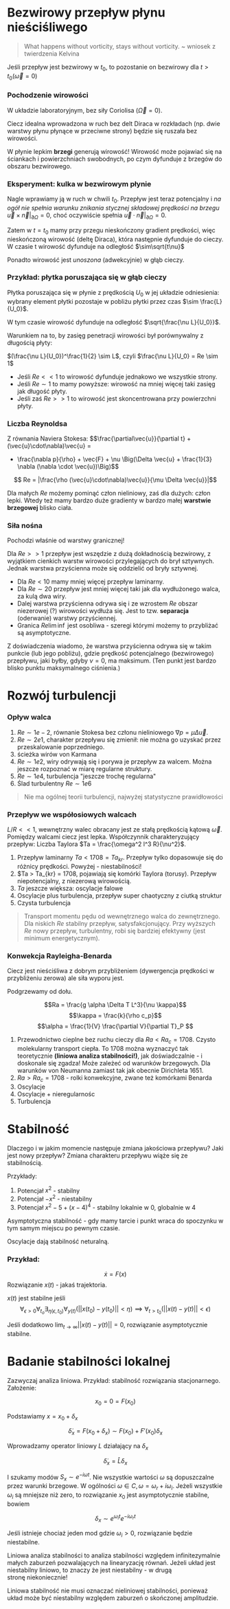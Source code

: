 # Bezwirowy przepływ płynu nieściśliwego
> What happens without vorticity, stays without vorticity.
~ wniosek z twierdzenia Kelvina

Jeśli przepływ jest bezwirowy w $t_0$, to pozostanie on bezwirowy dla $t > t_0 (\vec{\omega} = 0)$

### Pochodzenie wirowości

W układzie laboratoryjnym, bez siły Coriolisa ($\vec{\Omega} = 0$).

Ciecz idealna wprowadzona w ruch bez delt Diraca w rozkładach (np. dwie warstwy płynu płynące w przeciwne strony) będzie się ruszała bez wirowości.

W płynie lepkim **brzegi** generują wirowość! Wirowość może pojawiać się na ściankach i powierzchniach swobodnych, po czym dyfunduje z brzegów do obszaru bezwirowego.

### Eksperyment: kulka w bezwirowym płynie

Nagle wprawiamy ją w ruch w chwili $t_0$. Przepływ jest teraz potencjalny i *na ogół nie spełnia warunku znikania stycznej składowej prędkości na brzegu*
$\vec{u} \times \vec{n}|_{\partial \Omega} = 0$, choć oczywiście spełnia
$\vec{u} \cdot \vec{n}|_{\partial \Omega} = 0$.

Zatem w $t = t_0$ mamy przy przegu nieskończony gradient prędkości, więc nieskończoną wirowość (deltę Diraca),
która następnie dyfunduje do cieczy. W czasie t wirowość dyfunduje na odległość $\sim\sqrt{t\nu}$

Ponadto wirowość jest *unoszona* (adwekcyjnie) w głąb cieczy.

### Przykład: płytka poruszająca się w głąb cieczy
Płytka poruszająca się w płynie z prędkością $U_0$ w jej układzie odniesienia: wybrany element płytki pozostaje w pobliżu płytki przez czas $\sim \frac{L}{U_0}$.

W tym czasie wirowość dyfunduje na odległość $\sqrt{\frac{\nu L}{U_0}}$.

Warunkiem na to, by zasięg penetracji wirowości był porównywalny z długością płyty:

$(\frac{\nu L}{U_0})^\frac{1}{2} \sim L$, czyli $\frac{\nu L}{U_0} = Re \sim 1$

* Jeśli $Re << 1$ to wirowość dyfunduje jednakowo we wszystkie strony.
* Jeśli $Re \sim 1$ to mamy powyższe: wirowość na mniej więcej taki zasięg jak długość płyty.
* Jeśli zaś $Re >> 1$ to wirowość jest skoncentrowana przy powierzchni płyty.

### Liczba Reynoldsa

Z równania Naviera Stokesa:
$$\frac{\partial\vec{u}}{\partial t} + (\vec{u}\cdot\nabla)\vec{u} =
 - \frac{\nabla p}{\rho} + \vec{F} + \nu \Big(\Delta \vec{u} + \frac{1}{3} \nabla (\nabla \cdot \vec{u})\Big)$$

$$ Re = |\frac{\rho (\vec{u}\cdot\nabla)\vec{u}}{\mu \Delta \vec{u}}|$$

Dla małych $Re$ możemy pominąć człon nieliniowy, zaś dla dużych: człon lepki.
Wtedy też mamy bardzo duże gradienty w bardzo małej **warstwie brzegowej** blisko
ciała.

### Siła nośna

Pochodzi właśnie od warstwy granicznej!

Dla $Re >> 1$ przepływ jest wszędzie z dużą dokładnością bezwirowy, z wyjątkiem
cienkich warstw wirowości przylegających do brył sztywnych.
Jednak warstwa przyścienna może się oddzielić od bryły sztywnej.

*   Dla $Re < 10$ mamy mniej więcej przepływ laminarny.
*   Dla $Re \sim 20$ przepływ jest mniej więcej taki jak dla wydłużonego walca, za kulą dwa wiry.
*   Dalej warstwa przyścienna odrywa się i ze wzrostem $Re$ obszar niezerowej (?) wirowości wydłuża się.
Jest to tzw. **separacja** (oderwanie) warstwy przyściennej.
*   Granica $Re \lim \inf$ jest osobliwa - szeregi którymi możemy to przybliżać są asymptotyczne.

Z doświadczenia wiadomo, że warstwa przyścienna odrywa się w takim punkcie (lub jego pobliżu), gdzie prędkość potencjalnego (bezwirowego) przepływu, jaki byłby, gdyby $\nu = 0$, ma maksimum. (Ten punkt jest bardzo blisko punktu maksymalnego ciśnienia.)

# Rozwój turbulencji
### Opływ walca
1.  $Re \sim 1e-2$, równanie Stokesa bez członu nieliniowego $\nabla p = \mu \Delta \vec{u}$.
2.  $Re \sim 2e1$, charakter przepływu się zmienił: nie można go uzyskać przez przeskalowanie poprzedniego.
3.  ścieżka wirów von Karmana
  1.  $Re \sim 1e2$, wiry odrywają się i porywa je przepływ za walcem. Można jeszcze rozpoznać w miarę regularne struktury.
  2.  $Re \sim 1e4$, turbulencja "jeszcze trochę regularna"
4.  Ślad turbulentny $Re \sim 1e6$

> Nie ma ogólnej teorii turbulencji, najwyżej statystyczne prawidłowości

### Przepływ we współosiowych walcach
$L/R << 1$, wewnętrzny walec obracany jest ze stałą prędkością kątową $\vec{\omega}$.
Pomiędzy walcami ciecz jest lepka.
Współczynnik charakteryzujący przepływ: Liczba Taylora $Ta = \frac{\omega^2 l^3 R}{\nu^2}$.

1.  Przepływ laminarny $Ta < 1708 = Ta_{kr}$. Przepływ tylko dopasowuje się do różnicy prędkości. Powyżej - niestabilności!
2.  $Ta > Ta_{kr} = 1708, pojawiają się komórki Taylora (torusy). Przepływ niepotencjalny, z niezerową wirowością.
3.  $Ta$ jeszcze większa: oscylacje falowe
4.  Oscylacje plus turbulencja, przepływ super chaotyczny z ciutką struktur
5.  Czysta turbulencja

> Transport momentu pędu od wewnętrznego walca do zewnętrznego. Dla niskich $Re$ stabilny przepływ, satysfakcjonujący. Przy wyższych $Re$ nowy przepływ, turbulentny, robi się bardziej efektywny (jest minimum energetycznym).

### Konwekcja Rayleigha-Benarda

Ciecz jest nieściśliwa z dobrym przybliżeniem (dywergencja prędkości w przybliżeniu zerowa)
ale siła wyporu jest.

Podgrzewamy od dołu.

$$Ra = \frac{g \alpha \Delta T L^3}{\nu \kappa}$$
$$\kappa = \frac{k}{\rho c_p}$$
$$\alpha = \frac{1}{V} \frac{\partial V}{\partial T}_P $$

1.  Przewodnictwo cieplne bez ruchu cieczy dla $Ra < Ra_c = 1708$. Czysto molekularny transport ciepła.
To 1708 można wyznaczyć tak teoretycznie **(liniowa analiza stabilności!)**, jak doświadczalnie - i doskonale się zgadza! Może zależeć od
warunków brzegowych. Dla warunków von Neumanna zamiast tak jak obecnie Dirichleta 1651.
2.  $Ra > Ra_c = 1708$ - rolki konwekcyjne, zwane też komórkami Benarda
3.  Oscylacje
4.  Oscylacje + nieregularnośc
5.  Turbulencja

# Stabilność
Dlaczego i w jakim momencie następuje zmiana jakościowa przepływu? Jaki jest nowy przepływ?
Zmiana charakteru przepływu wiąże się ze stabilnością.

Przykłady:
1. Potencjał $x^2$ - stabilny
2. Potencjał $-x^2$ - niestabilny
3. Potencjał $x^2 - 5 + (x-4)^4$ - stabilny lokalnie w 0, globalnie w 4

Asymptotyczna stabilność - gdy mamy tarcie i punkt wraca do spoczynku w tym samym miejscu po pewnym czasie.

Oscylacje dają stabilność neturalną.

### Przykład:
$$\dot{x} = F(x)$$
Rozwiązanie $x(t)$ - jakaś trajektoria.

$x(t)$ jest stabilne jeśli
$$\forall_{\epsilon > 0} \forall_{t_o} \exists_{\eta(\epsilon, t_0)}
\forall_{y(t)} (||x(t_0) - y(t_0)|| < \eta) \implies \forall_{t>t_0} (||x(t)-y(t)|| < \epsilon)$$

Jeśli dodatkowo $\lim_{t\to \infty} ||x(t) - y(t)|| = 0$, rozwiązanie asymptotycznie stabilne.

# Badanie stabilności lokalnej
Zazwyczaj analiza liniowa. Przykład: stabilność rozwiązania stacjonarnego. Założenie:

$$x_0 = 0 = F(x_0)$$

Podstawiamy $x = x_0 + \delta_x$

$$\dot{\delta}_x = F(x_0 + \delta_x) \sim F(x_0) + F'(x_0) \delta_x$$

Wprowadzamy operator liniowy $L$ działający na $\delta_x$

$$\dot{\delta}_x = \hat{L} \delta_x$$

I szukamy modów $S_x \sim e^{-i\omega t}$. Nie wszystkie wartości $\omega$ są dopuszczalne przez warunki brzegowe. W ogólności $\omega \in C, \omega = \omega_r + i \omega_i$. Jeżeli wszystkie $\omega_i$ są mniejsze niż zero, to rozwiązanie $x_0$ jest asymptotycznie stabilne, bowiem

$$\delta_x \sim e^{\omega_i t} e^{-i \omega_r t}$$

Jeśli istnieje chociaż jeden mod gdzie $\omega_i > 0$, rozwiązanie będzie niestabilne.


Liniowa analiza stabilności to analiza stabilności względem infinitezymalnie małych zaburzeń
pozwalających na linearyzację równań.
Jeżeli układ jest niestabilny liniowo, to znaczy że jest niestabilny - w drugą stronę niekoniecznie!

Liniowa stabilność nie musi oznaczać nieliniowej stabilności, ponieważ układ może być niestabilny względem zaburzeń o skończonej amplitudzie.
